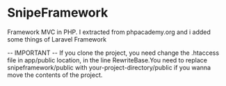 # SnipeFramework
Framework MVC in PHP. I extracted from phpacademy.org and i added some things of Laravel Framework

-- IMPORTANT --
If you clone the project, you need change the .htaccess file in app/public location, in the line RewriteBase.You need to replace snipeframework/public with your-project-directory/public if you wanna move the contents of the 
project.
